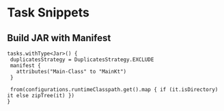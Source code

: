
# Task Snippets
## Build JAR with Manifest
```
tasks.withType<Jar>() {  
 duplicatesStrategy = DuplicatesStrategy.EXCLUDE  
 manifest {  
   attributes("Main-Class" to "MainKt")  
 }  
  
 from(configurations.runtimeClasspath.get().map { if (it.isDirectory) it else zipTree(it) })  
}
```